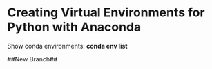 # Creating Virtual Environments for Python with Anaconda #

Show conda environments:
**conda env list**

##New Branch##